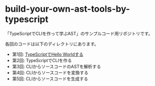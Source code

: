 # build-your-own-ast-tools-by-typescript

「TypeScriptでCLIを作って学ぶAST」のサンプルコード用リポジトリです。

各回のコードは以下のディレクトリにあります。

- 第1回: [TypeScriptでHello Worldする](./001-hello-world)
- 第2回: TypeScriptでCLIを作る
- 第3回: CLIからソースコードのASTを解析する
- 第4回: CLIからソースコードを変換する
- 第5回: CLIからソースコードを生成する
